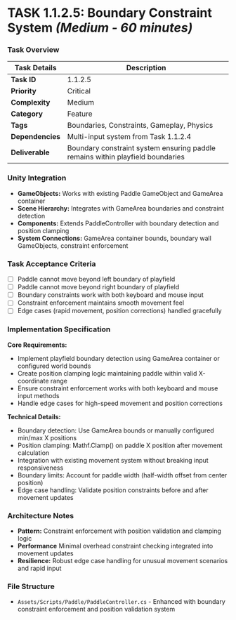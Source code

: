 # **TASK 1.1.2.5: Boundary Constraint System** *(Medium - 60 minutes)*

### **Task Overview**

| Task Details | Description |
| --- | --- |
| **Task ID** | 1.1.2.5 |
| **Priority** | Critical |
| **Complexity** | Medium |
| **Category** | Feature |
| **Tags** | Boundaries, Constraints, Gameplay, Physics |
| **Dependencies** | Multi-input system from Task 1.1.2.4 |
| **Deliverable** | Boundary constraint system ensuring paddle remains within playfield boundaries |

### **Unity Integration**

- **GameObjects:** Works with existing Paddle GameObject and GameArea container
- **Scene Hierarchy:** Integrates with GameArea boundaries and constraint detection
- **Components:** Extends PaddleController with boundary detection and position clamping
- **System Connections:** GameArea container bounds, boundary wall GameObjects, constraint enforcement

### **Task Acceptance Criteria**

- [ ] Paddle cannot move beyond left boundary of playfield
- [ ] Paddle cannot move beyond right boundary of playfield
- [ ] Boundary constraints work with both keyboard and mouse input
- [ ] Constraint enforcement maintains smooth movement feel
- [ ] Edge cases (rapid movement, position corrections) handled gracefully

### **Implementation Specification**

**Core Requirements:**
- Implement playfield boundary detection using GameArea container or configured world bounds
- Create position clamping logic maintaining paddle within valid X-coordinate range
- Ensure constraint enforcement works with both keyboard and mouse input methods
- Handle edge cases for high-speed movement and position corrections

**Technical Details:**
- Boundary detection: Use GameArea bounds or manually configured min/max X positions
- Position clamping: Mathf.Clamp() on paddle X position after movement calculation
- Integration with existing movement system without breaking input responsiveness
- Boundary limits: Account for paddle width (half-width offset from center position)
- Edge case handling: Validate position constraints before and after movement updates

### **Architecture Notes**

- **Pattern:** Constraint enforcement with position validation and clamping logic
- **Performance** Minimal overhead constraint checking integrated into movement updates
- **Resilience:** Robust edge case handling for unusual movement scenarios and rapid input

### **File Structure**

- `Assets/Scripts/Paddle/PaddleController.cs` - Enhanced with boundary constraint enforcement and position validation system